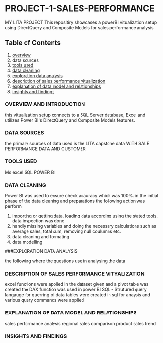 # PROJECT-1-SALES-PERFORMANCE
MY LITA PROJECT This repositiry showcases a powerBI vitualization setup using DirectQuery and Composite Models for sales performance analysis

## Table of Contents
1. [overview](#overview) 
2. [data sources](#data-sources)
3. [tools used](#tools-used)
4. [data cleaning](#data-cleaning)
5. [exploration data analysis](#exploration-data-analysis)
6. [description of sales performance vitualization](#description-of-sales-performance-vitualization) 
7. [explanation of data model and relationships](#explanation-of-data-model-and-relationships)
8. [insights and findings](#insights-and-findings)

### OVERVIEW AND INTRODUCTION
this vitualization setup connects to a SQL Server database, Excel and utilizes Power BI's DirectQuery and Composite Models features.

### DATA SOURCES 
the primary sources of data used is the LITA capstone data WITH SALE PERFORMANCE DATA AND CUSTOMER 

### TOOLS USED
Ms excel
SQL
POWER BI 

### DATA CLEANING
Power BI was used to ensure check acauracy which was 100%. in the initial phase of the data cleaning and preparations the following action was perform
1. importing or getting data, loading data according using the stated tools. data inspection was done
2. handly missing variables and doing the necessary calculations such as average sales, total sum, removing null coulumns etc.
3. data cleaning and formating
4. data modelling

###EXPLORATION DATA ANALYSIS

the following where the questions use in analysing the data

### DESCRIPTION OF SALES PERFORMANCE VITYALIZATION
excel functions were applied in the dataset given and a pivot table was created
the DAX function was used in power BI
SQL - Strutured query langauge for querring of data
tables were created in sql for anaysis and various query commands were applied


### EXPLANATION OF DATA MODEL AND RELATIONSHIPS
sales performance analysis
regional sales comparison
product sales trend

### INSIGHTS AND FINDINGS


